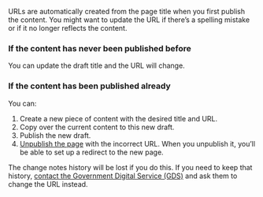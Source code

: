 URLs are automatically created from the page title when you first publish the content. You might want to update the URL if there’s a spelling mistake or if it no longer reflects the content.

### If the content has never been published before

You can update the draft title and the URL will change.

### If the content has been published already

You can:

1. Create a new piece of content with the desired title and URL.
2. Copy over the current content to this new draft.
3. Publish the new draft.
4. [Unpublish the page](LINK) with the incorrect URL. When you unpublish it, you’ll be able to set up a redirect to the new page.

The change notes history will be lost if you do this. If you need to keep that history, [contact the Government Digital Service (GDS)](LINK) and ask them to change the URL instead.
